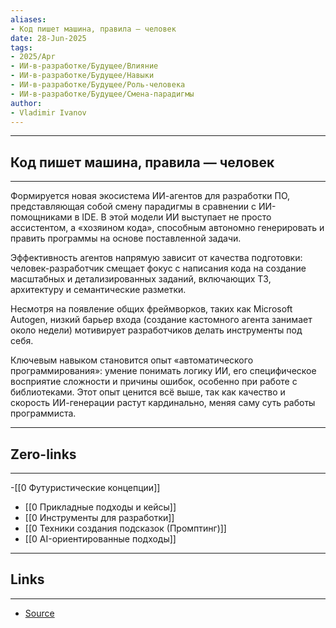 ```yaml
---
aliases: 
- Код пишет машина, правила — человек 
date: 28-Jun-2025
tags:
- 2025/Apr
- ИИ-в-разработке/Будущее/Влияние
- ИИ-в-разработке/Будущее/Навыки
- ИИ-в-разработке/Будущее/Роль-человека
- ИИ-в-разработке/Будущее/Смена-парадигмы
author:
- Vladimir Ivanov
---
```

-----
##  Код пишет машина, правила — человек 
-----
Формируется новая экосистема ИИ-агентов для разработки ПО, представляющая собой смену парадигмы в сравнении с ИИ-помощниками в IDE. В этой модели ИИ выступает не просто ассистентом, а «хозяином кода», способным автономно генерировать и править программы на основе поставленной задачи.

Эффективность агентов напрямую зависит от качества подготовки: человек-разработчик смещает фокус с написания кода на создание масштабных и детализированных заданий, включающих ТЗ, архитектуру и семантические разметки. 

Несмотря на появление общих фреймворков, таких как Microsoft Autogen, низкий барьер входа (создание кастомного агента занимает около недели) мотивирует разработчиков делать инструменты под себя.

Ключевым навыком становится опыт «автоматического программирования»: умение понимать логику ИИ, его специфическое восприятие сложности и причины ошибок, особенно при работе с библиотеками. Этот опыт ценится всё выше, так как качество и скорость ИИ-генерации растут кардинально, меняя саму суть работы программиста.

---
## Zero-links
---
-[[0 Футуристические концепции]]
- [[0 Прикладные подходы и кейсы]]
- [[0 Инструменты для разработки]]
- [[0 Техники создания подсказок (Промптинг)]]
- [[0 AI-ориентированные подходы]]

---
## Links
---
- [Source](https://t.me/turboproject/1629)